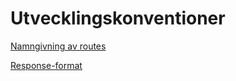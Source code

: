 # Utvecklingskonventioner

[Namngivning av routes](api-route-conventions.md)

[Response-format](response-format.md)
